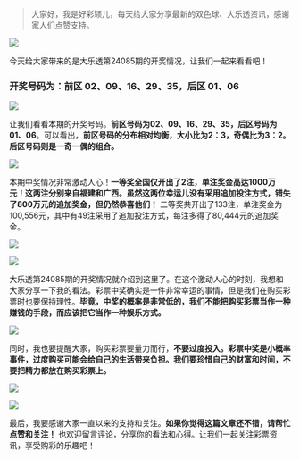 > 大家好，我是好彩颖儿，每天给大家分享最新的双色球、大乐透资讯，感谢家人们点赞支持。

![](https://cdn.jsdelivr.net/gh/wangwenjie1314/PicCDN/2024-7-25/1721872416295-image.png)

今天给大家带来的是大乐透第24085期的开奖情况，让我们一起来看看吧！

### 开奖号码为：前区 02、09、16、29、35，后区 01、06

![](https://cdn.jsdelivr.net/gh/wangwenjie1314/PicCDN/2024-7-25/1721872471951-image.png)

让我们看看本期的开奖号码。**前区号码为02、09、16、29、35，后区号码为01、06**。可以看出，**前区号码的分布相对均衡，大小比为2：3，奇偶比为3：2。后区号码则是一奇一偶的组合。**


![](https://cdn.jsdelivr.net/gh/wangwenjie1314/PicCDN/2024-7-25/1721872502462-image.png)


本期中奖情况非常激动人心！**一等奖全国仅开出了2注，单注奖金高达1000万元！这两注分别来自福建和广西。虽然这两位幸运儿没有采用追加投注方式，错失了800万元的追加奖金，但仍然恭喜他们！** 二等奖共开出了133注，单注奖金为100,556元，其中有49注采用了追加投注方式，每注多得了80,444元的追加奖金。


![](https://cdn.jsdelivr.net/gh/wangwenjie1314/PicCDN/2024-7-25/1721872519806-image.png)

![](https://cdn.jsdelivr.net/gh/wangwenjie1314/PicCDN/2024-7-25/1721872532629-image.png)


大乐透第24085期的开奖情况就介绍到这里了。在这个激动人心的时刻，我想和大家分享一下我的看法。彩票中奖确实是一件非常幸运的事情，但是我们在购买彩票时也要保持理性。**毕竟，中奖的概率是非常低的，我们不能把购买彩票当作一种赚钱的手段，而应该把它当作一种娱乐方式。**


![](https://cdn.jsdelivr.net/gh/wangwenjie1314/PicCDN/2024-7-25/1721872545963-image.png)


同时，我也要提醒大家，购买彩票要量力而行，**不要过度投入。彩票中奖是小概率事件，过度购买可能会给自己的生活带来负担。我们要珍惜自己的财富和时间，不要把精力都放在购买彩票上。**


![](https://cdn.jsdelivr.net/gh/wangwenjie1314/PicCDN/2024-7-25/1721872600548-image.png)

![](https://cdn.jsdelivr.net/gh/wangwenjie1314/PicCDN/2024-7-25/1721872631031-image.png)


最后，我要感谢大家一直以来的支持和关注。**如果你觉得这篇文章还不错，请帮忙点赞和关注！** 也欢迎留言评论，分享你的看法和心得。让我们一起关注彩票资讯，享受购彩的乐趣吧！